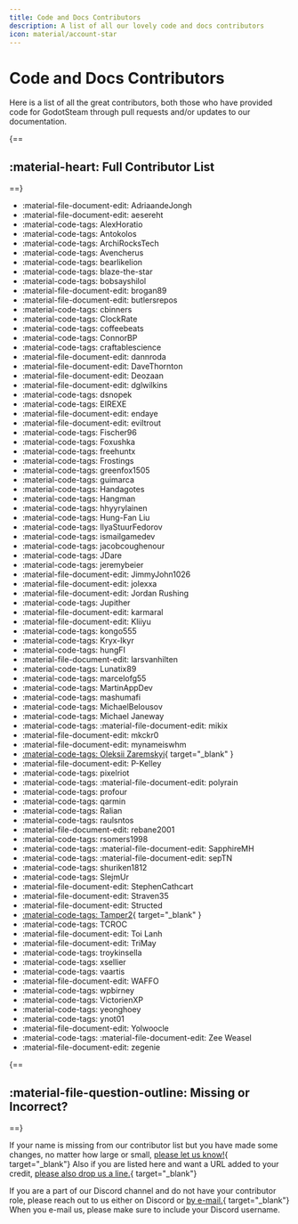 ```yaml
---
title: Code and Docs Contributors
description: A list of all our lovely code and docs contributors
icon: material/account-star
---
```


# Code and Docs Contributors

Here is a list of all the great contributors, both those who have provided code for GodotSteam through pull requests and/or updates to our documentation.

{==
## :material-heart: Full Contributor List
==}

<div class="grid cards contrib_list" markdown>

- :material-file-document-edit: AdriaandeJongh
- :material-file-document-edit: aesereht
- :material-code-tags: AlexHoratio
- :material-code-tags: Antokolos
- :material-code-tags: ArchiRocksTech
- :material-code-tags: Avencherus
- :material-code-tags: bearlikelion
- :material-code-tags: blaze-the-star
- :material-code-tags: bobsayshilol
- :material-file-document-edit: brogan89
- :material-file-document-edit: butlersrepos
- :material-code-tags: cbinners
- :material-code-tags: ClockRate
- :material-code-tags: coffeebeats
- :material-code-tags: ConnorBP
- :material-code-tags: craftablescience
- :material-file-document-edit: dannroda
- :material-file-document-edit: DaveThornton
- :material-file-document-edit: Deozaan
- :material-file-document-edit: dglwilkins
- :material-code-tags: dsnopek
- :material-code-tags: EIREXE
- :material-file-document-edit: endaye
- :material-file-document-edit: eviltrout
- :material-code-tags: Fischer96
- :material-code-tags: Foxushka
- :material-code-tags: freehuntx
- :material-code-tags: Frostings
- :material-code-tags: greenfox1505
- :material-code-tags: guimarca
- :material-code-tags: Handagotes
- :material-code-tags: Hangman
- :material-code-tags: hhyyrylainen
- :material-code-tags: Hung-Fan Liu
- :material-code-tags: IlyaStuurFedorov
- :material-code-tags: ismailgamedev
- :material-code-tags: jacobcoughenour
- :material-code-tags: JDare
- :material-code-tags: jeremybeier
- :material-file-document-edit: JimmyJohn1026
- :material-file-document-edit: jolexxa
- :material-file-document-edit: Jordan Rushing
- :material-code-tags: Jupither
- :material-file-document-edit: karmaral
- :material-file-document-edit: Kliiyu
- :material-code-tags: kongo555
- :material-code-tags: Kryx-Ikyr
- :material-code-tags: hungFI
- :material-file-document-edit: larsvanhilten
- :material-code-tags: Lunatix89
- :material-code-tags: marcelofg55
- :material-code-tags: MartinAppDev
- :material-code-tags: mashumafi
- :material-code-tags: MichaelBelousov
- :material-code-tags: Michael Janeway
- :material-code-tags: :material-file-document-edit: mikix
- :material-file-document-edit: mkckr0
- :material-file-document-edit: mynameiswhm
- [:material-code-tags: Oleksii Zaremskyi](https://savelife.in.ua/){ target="\_blank" }
- :material-file-document-edit: P-Kelley
- :material-code-tags: pixelriot
- :material-code-tags: :material-file-document-edit: polyrain
- :material-code-tags: profour
- :material-code-tags: qarmin
- :material-code-tags: Ralian
- :material-code-tags: raulsntos
- :material-file-document-edit: rebane2001
- :material-code-tags: rsomers1998
- :material-code-tags: :material-file-document-edit: SapphireMH
- :material-code-tags: :material-file-document-edit: sepTN
- :material-code-tags: shuriken1812
- :material-code-tags: SlejmUr
- :material-file-document-edit: StephenCathcart
- :material-file-document-edit: Straven35
- :material-file-document-edit: Structed
- [:material-code-tags: Tamper2](https://honkofheroes.com/){ target="\_blank" }
- :material-code-tags: TCROC
- :material-file-document-edit: Toi Lanh
- :material-file-document-edit: TriMay
- :material-code-tags: troykinsella
- :material-code-tags: xsellier
- :material-code-tags: vaartis
- :material-file-document-edit: WAFFO
- :material-code-tags: wpbirney
- :material-code-tags: VictorienXP
- :material-code-tags: yeonghoey
- :material-code-tags: ynot01
- :material-file-document-edit: Yolwoocle
- :material-code-tags: :material-file-document-edit: Zee Weasel
- :material-file-document-edit: zegenie

</div>

{==
## :material-file-question-outline: Missing or Incorrect?
==}

If your name is missing from our contributor list but you have made some changes, no matter how large or small, [please let us know!](mailto:contributors@godotsteam.com){ target="\_blank"}  Also if you are listed here and want a URL added to your credit, [please also drop us a line.](mailto:contributors@godotsteam.com){ target="\_blank"}

If you are a part of our Discord channel and do not have your contributor role, please reach out to us either on Discord or [by e-mail.](mailto:contributors@godotsteam.com){ target="\_blank"} When you e-mail us, please make sure to include your Discord username.